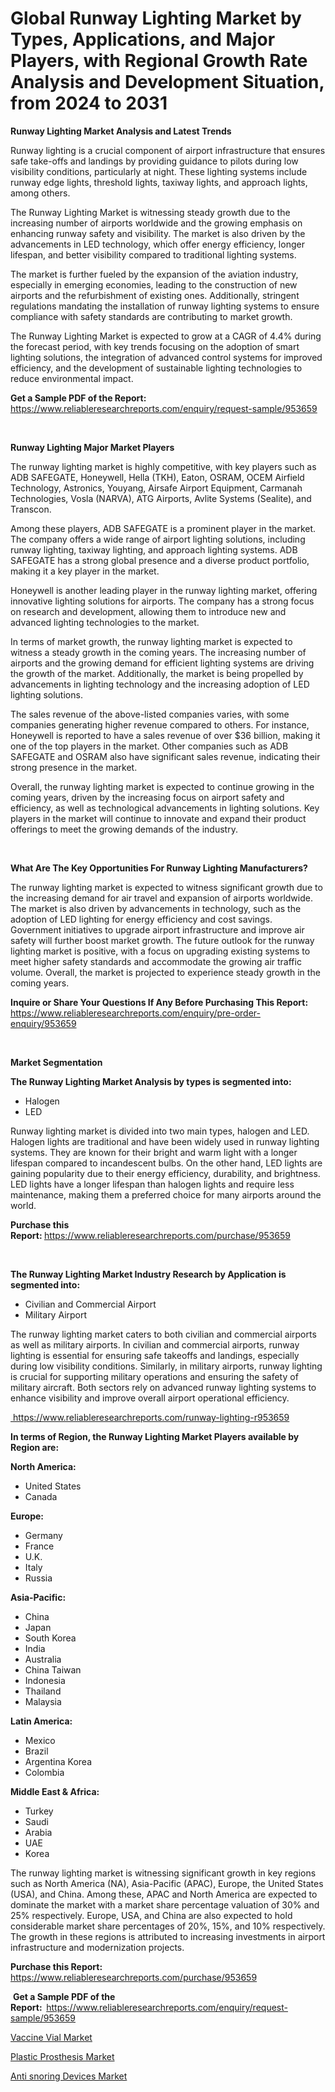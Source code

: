 <p><h1>Global Runway Lighting Market by Types, Applications, and Major Players, with Regional Growth Rate Analysis and Development Situation, from 2024 to 2031</h1></p><p><strong>Runway Lighting Market Analysis and Latest Trends</strong></p>
<p><p>Runway lighting is a crucial component of airport infrastructure that ensures safe take-offs and landings by providing guidance to pilots during low visibility conditions, particularly at night. These lighting systems include runway edge lights, threshold lights, taxiway lights, and approach lights, among others.</p><p>The Runway Lighting Market is witnessing steady growth due to the increasing number of airports worldwide and the growing emphasis on enhancing runway safety and visibility. The market is also driven by the advancements in LED technology, which offer energy efficiency, longer lifespan, and better visibility compared to traditional lighting systems.</p><p>The market is further fueled by the expansion of the aviation industry, especially in emerging economies, leading to the construction of new airports and the refurbishment of existing ones. Additionally, stringent regulations mandating the installation of runway lighting systems to ensure compliance with safety standards are contributing to market growth.</p><p>The Runway Lighting Market is expected to grow at a CAGR of 4.4% during the forecast period, with key trends focusing on the adoption of smart lighting solutions, the integration of advanced control systems for improved efficiency, and the development of sustainable lighting technologies to reduce environmental impact.</p></p>
<p><strong>Get a Sample PDF of the Report:&nbsp;</strong> <a href="https://www.reliableresearchreports.com/enquiry/request-sample/953659">https://www.reliableresearchreports.com/enquiry/request-sample/953659</a></p>
<p>&nbsp;</p>
<p><strong>Runway Lighting Major Market Players</strong></p>
<p><p>The runway lighting market is highly competitive, with key players such as ADB SAFEGATE, Honeywell, Hella (TKH), Eaton, OSRAM, OCEM Airfield Technology, Astronics, Youyang, Airsafe Airport Equipment, Carmanah Technologies, Vosla (NARVA), ATG Airports, Avlite Systems (Sealite), and Transcon.</p><p>Among these players, ADB SAFEGATE is a prominent player in the market. The company offers a wide range of airport lighting solutions, including runway lighting, taxiway lighting, and approach lighting systems. ADB SAFEGATE has a strong global presence and a diverse product portfolio, making it a key player in the market.</p><p>Honeywell is another leading player in the runway lighting market, offering innovative lighting solutions for airports. The company has a strong focus on research and development, allowing them to introduce new and advanced lighting technologies to the market.</p><p>In terms of market growth, the runway lighting market is expected to witness a steady growth in the coming years. The increasing number of airports and the growing demand for efficient lighting systems are driving the growth of the market. Additionally, the market is being propelled by advancements in lighting technology and the increasing adoption of LED lighting solutions.</p><p>The sales revenue of the above-listed companies varies, with some companies generating higher revenue compared to others. For instance, Honeywell is reported to have a sales revenue of over $36 billion, making it one of the top players in the market. Other companies such as ADB SAFEGATE and OSRAM also have significant sales revenue, indicating their strong presence in the market.</p><p>Overall, the runway lighting market is expected to continue growing in the coming years, driven by the increasing focus on airport safety and efficiency, as well as technological advancements in lighting solutions. Key players in the market will continue to innovate and expand their product offerings to meet the growing demands of the industry.</p></p>
<p>&nbsp;</p>
<p><strong>What Are The Key Opportunities For Runway Lighting Manufacturers?</strong></p>
<p><p>The runway lighting market is expected to witness significant growth due to the increasing demand for air travel and expansion of airports worldwide. The market is also driven by advancements in technology, such as the adoption of LED lighting for energy efficiency and cost savings. Government initiatives to upgrade airport infrastructure and improve air safety will further boost market growth. The future outlook for the runway lighting market is positive, with a focus on upgrading existing systems to meet higher safety standards and accommodate the growing air traffic volume. Overall, the market is projected to experience steady growth in the coming years.</p></p>
<p><strong>Inquire or Share Your Questions If Any Before Purchasing This Report:</strong> <a href="https://www.reliableresearchreports.com/enquiry/pre-order-enquiry/953659">https://www.reliableresearchreports.com/enquiry/pre-order-enquiry/953659</a></p>
<p>&nbsp;</p>
<p><strong>Market Segmentation</strong></p>
<p><strong>The Runway Lighting Market Analysis by types is segmented into:</strong></p>
<p><ul><li>Halogen</li><li>LED</li></ul></p>
<p><p>Runway lighting market is divided into two main types, halogen and LED. Halogen lights are traditional and have been widely used in runway lighting systems. They are known for their bright and warm light with a longer lifespan compared to incandescent bulbs. On the other hand, LED lights are gaining popularity due to their energy efficiency, durability, and brightness. LED lights have a longer lifespan than halogen lights and require less maintenance, making them a preferred choice for many airports around the world.</p></p>
<p><strong>Purchase this Report:&nbsp;</strong><a href="https://www.reliableresearchreports.com/purchase/953659">https://www.reliableresearchreports.com/purchase/953659</a></p>
<p>&nbsp;</p>
<p><strong>The Runway Lighting Market Industry Research by Application is segmented into:</strong></p>
<p><ul><li>Civilian and Commercial Airport</li><li>Military Airport</li></ul></p>
<p><p>The runway lighting market caters to both civilian and commercial airports as well as military airports. In civilian and commercial airports, runway lighting is essential for ensuring safe takeoffs and landings, especially during low visibility conditions. Similarly, in military airports, runway lighting is crucial for supporting military operations and ensuring the safety of military aircraft. Both sectors rely on advanced runway lighting systems to enhance visibility and improve overall airport operational efficiency.</p></p>
<p><a href="https://www.reliableresearchreports.com/runway-lighting-r953659">&nbsp;https://www.reliableresearchreports.com/runway-lighting-r953659</a></p>
<p><strong>In terms of Region, the Runway Lighting Market Players available by Region are:</strong></p>
<p>
    <p> <strong> North America: </strong>
        <ul>
            <li>United States</li>
            <li>Canada</li>
        </ul>
        </p> 
    <p> <strong> Europe: </strong>
        <ul>
            <li>Germany</li>
            <li>France</li>
            <li>U.K.</li>
            <li>Italy</li>
            <li>Russia</li>
        </ul>
        </p> 
    <p> <strong> Asia-Pacific: </strong>
        <ul>
            <li>China</li>
            <li>Japan</li>
            <li>South Korea</li>
            <li>India</li>
            <li>Australia</li>
            <li>China Taiwan</li>
            <li>Indonesia</li>
            <li>Thailand</li>
            <li>Malaysia</li>
        </ul>
        </p> 
    <p> <strong> Latin America: </strong>
        <ul>
            <li>Mexico</li>
            <li>Brazil</li>
            <li>Argentina Korea</li>
            <li>Colombia</li>
        </ul>
        </p> 
    <p> <strong> Middle East & Africa: </strong>
        <ul>
            <li>Turkey</li>
            <li>Saudi</li>
            <li>Arabia</li>
            <li>UAE</li>
            <li>Korea</li>
        </ul>
    </p>
    </p>
<p><p>The runway lighting market is witnessing significant growth in key regions such as North America (NA), Asia-Pacific (APAC), Europe, the United States (USA), and China. Among these, APAC and North America are expected to dominate the market with a market share percentage valuation of 30% and 25% respectively. Europe, USA, and China are also expected to hold considerable market share percentages of 20%, 15%, and 10% respectively. The growth in these regions is attributed to increasing investments in airport infrastructure and modernization projects.</p></p>
<p><strong>Purchase this Report: </strong><a href="https://www.reliableresearchreports.com/purchase/953659">https://www.reliableresearchreports.com/purchase/953659</a></p>
<p>&nbsp;<strong>Get a Sample PDF of the Report:&nbsp;&nbsp;</strong><a href="https://www.reliableresearchreports.com/enquiry/request-sample/953659">https://www.reliableresearchreports.com/enquiry/request-sample/953659</a></p>
<p><strong></strong></p>
<p><p><a href="https://github.com/itulahketika112/Market-Research-Report-List-1/blob/main/vaccine-vial-market.md">Vaccine Vial Market</a></p><p><a href="https://github.com/NorbertYates/Market-Research-Report-List-5/blob/main/plastic-prosthesis-market.md">Plastic Prosthesis Market</a></p><p><a href="https://github.com/waylose1223/Market-Research-Report-List-1/blob/main/anti-snoring-devices-market.md">Anti snoring Devices Market</a></p></p>